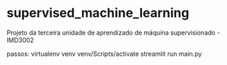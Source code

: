 # supervised_machine_learning
Projeto da terceira unidade de aprendizado de máquina supervisionado - IMD3002

passos: 
    virtualenv venv
    venv/Scripts/activate
    streamlit run main.py